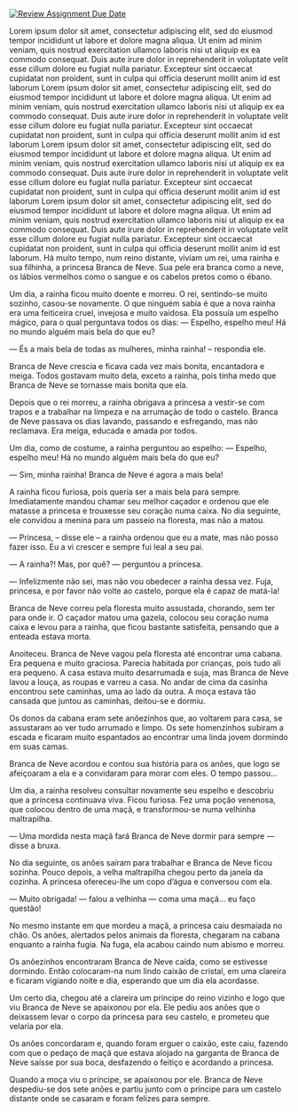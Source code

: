 [![Review Assignment Due Date](https://classroom.github.com/assets/deadline-readme-button-8d59dc4de5201274e310e4c54b9627a8934c3b88527886e3b421487c677d23eb.svg)](https://classroom.github.com/a/MH6cwruZ)

Lorem ipsum dolor sit amet, consectetur adipiscing elit, sed do eiusmod tempor incididunt ut labore et dolore magna aliqua. Ut enim ad minim veniam, quis nostrud exercitation ullamco laboris nisi ut aliquip ex ea commodo consequat. Duis aute irure dolor in reprehenderit in voluptate velit esse cillum dolore eu fugiat nulla pariatur. Excepteur sint occaecat cupidatat non proident, sunt in culpa qui officia deserunt mollit anim id est laborum
Lorem ipsum dolor sit amet, consectetur adipiscing elit, sed do eiusmod tempor incididunt ut labore et dolore magna aliqua. Ut enim ad minim veniam, quis nostrud exercitation ullamco laboris nisi ut aliquip ex ea commodo consequat. Duis aute irure dolor in reprehenderit in voluptate velit esse cillum dolore eu fugiat nulla pariatur. Excepteur sint occaecat cupidatat non proident, sunt in culpa qui officia deserunt mollit anim id est laborum
Lorem ipsum dolor sit amet, consectetur adipiscing elit, sed do eiusmod tempor incididunt ut labore et dolore magna aliqua. Ut enim ad minim veniam, quis nostrud exercitation ullamco laboris nisi ut aliquip ex ea commodo consequat. Duis aute irure dolor in reprehenderit in voluptate velit esse cillum dolore eu fugiat nulla pariatur. Excepteur sint occaecat cupidatat non proident, sunt in culpa qui officia deserunt mollit anim id est laborum
Lorem ipsum dolor sit amet, consectetur adipiscing elit, sed do eiusmod tempor incididunt ut labore et dolore magna aliqua. Ut enim ad minim veniam, quis nostrud exercitation ullamco laboris nisi ut aliquip ex ea commodo consequat. Duis aute irure dolor in reprehenderit in voluptate velit esse cillum dolore eu fugiat nulla pariatur. Excepteur sint occaecat cupidatat non proident, sunt in culpa qui officia deserunt mollit anim id est laborum.
Há muito tempo, num reino distante, viviam um rei, uma rainha e sua filhinha, a princesa Branca de Neve. Sua pele era branca como a neve, os lábios vermelhos como o sangue e os cabelos pretos como o ébano.

Um dia, a rainha ficou muito doente e morreu. O rei, sentindo-se muito sozinho, casou-se novamente. O que ninguém sabia é que a nova rainha era uma feiticeira cruel, invejosa e muito vaidosa. Ela possuía um espelho mágico, para o qual perguntava todos os dias:
— Espelho, espelho meu! Há no mundo alguém mais bela do que eu?

— És a mais bela de todas as mulheres, minha rainha! – respondia ele.

Branca de Neve crescia e ficava cada vez mais bonita, encantadora e meiga. Todos gostavam muito dela, exceto a rainha, pois tinha medo que Branca de Neve se tornasse mais bonita que ela.

Depois que o rei morreu, a rainha obrigava a princesa a vestir-se com trapos e a trabalhar na limpeza e na arrumação de todo o castelo. Branca de Neve passava os dias lavando, passando e esfregando, mas não reclamava. Era meiga, educada e amada por todos.

Um dia, como de costume, a rainha perguntou ao espelho:
— Espelho, espelho meu! Há no mundo alguém mais bela do que eu?

— Sim, minha rainha! Branca de Neve é agora a mais bela!

A rainha ficou furiosa, pois queria ser a mais bela para sempre. Imediatamente mandou chamar seu melhor caçador e ordenou que ele matasse a princesa e trouxesse seu coração numa caixa. No dia seguinte, ele convidou a menina para um passeio na floresta, mas não a matou.

— Princesa, – disse ele – a rainha ordenou que eu a mate, mas não posso fazer isso. Eu a vi crescer e sempre fui leal a seu pai.

— A rainha?! Mas, por quê? — perguntou a princesa.

— Infelizmente não sei, mas não vou obedecer a rainha dessa vez. Fuja, princesa, e por favor não volte ao castelo, porque ela é capaz de matá-la!

Branca de Neve correu pela floresta muito assustada, chorando, sem ter para onde ir. O caçador matou uma gazela, colocou seu coração numa caixa e levou para a rainha, que ficou bastante satisfeita, pensando que a enteada estava morta.

Anoiteceu. Branca de Neve vagou pela floresta até encontrar uma cabana. Era pequena e muito graciosa. Parecia habitada por crianças, pois tudo ali era pequeno. A casa estava muito desarrumada e suja, mas Branca de Neve
lavou a louça, as roupas e varreu a casa. No andar de cima da casinha encontrou sete caminhas, uma ao lado da outra. A moça estava tão cansada que juntou as caminhas, deitou-se e dormiu.

Os donos da cabana eram sete anõezinhos que, ao voltarem para casa, se assustaram ao ver tudo arrumado e limpo. Os sete homenzinhos subiram a escada e ficaram muito espantados ao encontrar uma linda jovem dormindo em suas camas.

Branca de Neve acordou e contou sua história para os anões, que logo se afeiçoaram a ela e a convidaram para morar com eles. O tempo passou…

Um dia, a rainha resolveu consultar novamente seu espelho e descobriu que a princesa continuava viva. Ficou furiosa. Fez uma poção venenosa, que colocou dentro de uma maçã, e transformou-se numa velhinha maltrapilha.

— Uma mordida nesta maçã fará Branca de Neve dormir para sempre — disse a bruxa.

No dia seguinte, os anões saíram para trabalhar e Branca de Neve ficou sozinha. Pouco depois, a velha maltrapilha chegou perto da janela da
cozinha. A princesa ofereceu-lhe um copo d’água e conversou com ela.

— Muito obrigada! — falou a velhinha — coma uma maçã… eu faço questão!

No mesmo instante em que mordeu a maçã, a princesa caiu desmaiada no chão. Os anões, alertados pelos animais da floresta, chegaram na cabana enquanto a rainha fugia. Na fuga, ela acabou caindo num abismo e morreu.

Os anõezinhos encontraram Branca de Neve caída, como se estivesse dormindo. Então colocaram-na num lindo caixão de cristal, em uma clareira e ficaram vigiando noite e dia, esperando que um dia ela acordasse.

Um certo dia, chegou até a clareira um príncipe do reino vizinho e logo que viu Branca de Neve se apaixonou por ela. Ele pediu aos anões que o deixassem levar o corpo da princesa para seu castelo, e prometeu que velaria por ela.

Os anões concordaram e, quando foram erguer o caixão, este caiu, fazendo com que o pedaço de maçã que estava alojado na garganta de Branca de Neve saísse por sua boca, desfazendo o feitiço e acordando a princesa.

Quando a moça viu o príncipe, se apaixonou por ele. Branca de Neve despediu-se dos sete anões e partiu junto com o príncipe para um castelo distante onde se casaram e foram felizes para sempre.